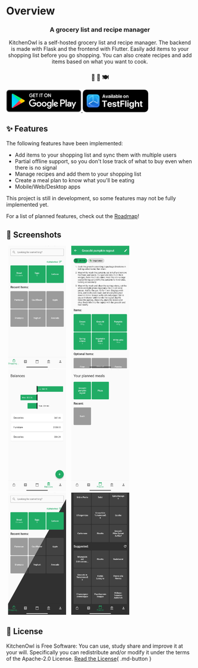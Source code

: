 # Overview
<h3 align="center">
  A grocery list and recipe manager
</h3>
<p align="center">
  KitchenOwl is a self-hosted grocery list and recipe manager. The backend is made with Flask and the frontend with Flutter. Easily add items to your shopping list before you go shopping. You can also create recipes and add items based on what you want to cook.
</p>
<h3 align="center">
 🍫 🥘 🍽
</h3>

<a href='https://play.google.com/store/apps/details?id=com.tombursch.kitchenowl'>
  <img alt='Get it on Google Play'  src='img/badges/playstore.png' style="height:60px"/>
</a>
<a href='https://testflight.apple.com/join/x7LhltFw'>
  <img alt='Get it on TestFlight' src='img/badges/testflight.png' style="height:60px"/>
</a>


## ✨ Features

The following features have been implemented:

- Add items to your shopping list and sync them with multiple users
- Partial offline support, so you don't lose track of what to buy even when there is no signal
- Manage recipes and add them to your shopping list
- Create a meal plan to know what you'll be eating
- Mobile/Web/Desktop apps

This project is still in development, so some features may not be fully implemented yet.

For a list of planned features, check out the [Roadmap](roadmap.md)!

## 📱 Screenshots

<img alt="Groceries page" src="img/screenshots/groceries.png" width="31%" hspace="5" />
<img alt="Recipe page" src="img/screenshots/recipe.png" width="31%" hspace="5" />
<img alt="Balance page" src="img/screenshots/balance.png" width="31%" hspace="5"/>
<img alt="Plan page" src="img/screenshots/plan.png" width="31%" hspace="5"/>
<img alt="Theme" src="img/screenshots/theme.png" width="31%" hspace="5"/>
<img alt="Suggestions page" src="img/screenshots/suggestions.png" width="31%" hspace="5"/>

## 📜 License

KitchenOwl is Free Software: You can use, study share and improve it at your will. Specifically you can redistribute and/or modify it under the terms of the Apache-2.0 License.
[Read the License](about/license.md){ .md-button }